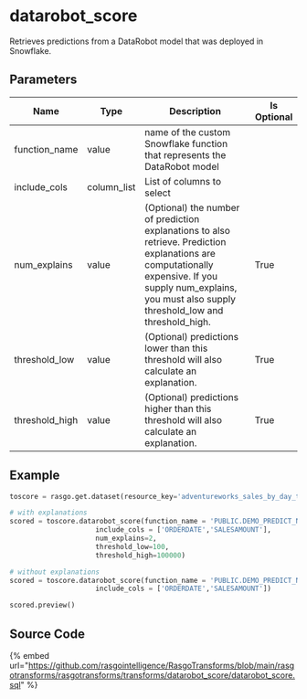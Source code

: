 

# datarobot_score

Retrieves predictions from a DataRobot model that was deployed in Snowflake.


## Parameters

|      Name      |    Type     |                                                                                                 Description                                                                                                  | Is Optional |
| -------------- | ----------- | ------------------------------------------------------------------------------------------------------------------------------------------------------------------------------------------------------------ | ----------- |
| function_name  | value       | name of the custom Snowflake function that represents the DataRobot model                                                                                                                                    |             |
| include_cols   | column_list | List of columns to select                                                                                                                                                                                    |             |
| num_explains   | value       | (Optional) the number of prediction explanations to also retrieve. Prediction explanations are computationally expensive. If you supply num_explains, you must also supply threshold_low and threshold_high. | True        |
| threshold_low  | value       | (Optional) predictions lower than this threshold will also calculate an explanation.                                                                                                                         | True        |
| threshold_high | value       | (Optional) predictions higher than this threshold will also calculate an explanation.                                                                                                                        | True        |


## Example

```python
toscore = rasgo.get.dataset(resource_key='adventureworks_sales_by_day_toscore')

# with explanations
scored = toscore.datarobot_score(function_name = 'PUBLIC.DEMO_PREDICT_NEXT_WEEK_SALES_V2',
                     include_cols = ['ORDERDATE','SALESAMOUNT'],
                     num_explains=2, 
                     threshold_low=100, 
                     threshold_high=100000)

# without explanations
scored = toscore.datarobot_score(function_name = 'PUBLIC.DEMO_PREDICT_NEXT_WEEK_SALES',
                     include_cols = ['ORDERDATE','SALESAMOUNT'])    

scored.preview()
```

## Source Code

{% embed url="https://github.com/rasgointelligence/RasgoTransforms/blob/main/rasgotransforms/rasgotransforms/transforms/datarobot_score/datarobot_score.sql" %}

